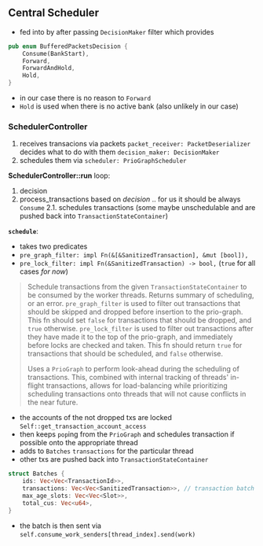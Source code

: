 ## Central Scheduler

- fed into by after passing `DecisionMaker` filter which provides
```rust
pub enum BufferedPacketsDecision {
    Consume(BankStart),
    Forward,
    ForwardAndHold,
    Hold,
}
```
- in our case there is no reason to `Forward`
- `Hold` is used when there is no active bank (also unlikely in our case)

### SchedulerController

1. receives transacions via packets `packet_receiver: PacketDeserializer` decides what to do
with them `decision_maker: DecisionMaker`
2. schedules them via `scheduler: PrioGraphScheduler`


**SchedulerController::run** loop:

1. decision
2. process_transactions based on _decision_ .. for us it should be always `Consume`
2.1. schedules transactions (some maybe unschedulable and are pushed back into `TransactionStateContainer`)

**`schedule`**:
  - takes two predicates
  - `pre_graph_filter: impl Fn(&[&SanitizedTransaction], &mut [bool]),`
  - `pre_lock_filter: impl Fn(&SanitizedTransaction) -> bool,` (`true` for all cases _for now_)

> Schedule transactions from the given `TransactionStateContainer` to be
> consumed by the worker threads. Returns summary of scheduling, or an
> error.
> `pre_graph_filter` is used to filter out transactions that should be
> skipped and dropped before insertion to the prio-graph. This fn should
> set `false` for transactions that should be dropped, and `true`
> otherwise.
> `pre_lock_filter` is used to filter out transactions after they have
> made it to the top of the prio-graph, and immediately before locks are
> checked and taken. This fn should return `true` for transactions that
> should be scheduled, and `false` otherwise.
>
> Uses a `PrioGraph` to perform look-ahead during the scheduling of transactions.
> This, combined with internal tracking of threads' in-flight transactions, allows
> for load-balancing while prioritizing scheduling transactions onto threads that will
> not cause conflicts in the near future.

- the accounts of the not dropped txs are locked `Self::get_transaction_account_access`
- then keeps `pop`ing from the `PrioGraph` and schedules transaction if possible onto the
appropriate thread
- adds to `Batches` `transactions` for the particular thread
- other txs are pushed back into `TransactionStateContainer`

```rust
struct Batches {
    ids: Vec<Vec<TransactionId>>,
    transactions: Vec<Vec<SanitizedTransaction>>, // transaction batch by thread_id
    max_age_slots: Vec<Vec<Slot>>,
    total_cus: Vec<u64>,
}
```

- the batch is then sent via `self.consume_work_senders[thread_index].send(work)`

